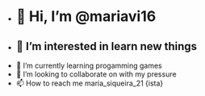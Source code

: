 - # 👋 Hi, I’m @mariavi16
- ## 👀 I’m interested in learn new things
- 🌱 I’m currently learning progamming games 
- 💞️ I’m looking to collaborate on with my pressure
- 📫 How to reach me maria_siqueira_21 {ista}

<!---
mariavi16/mariavi16 is a ✨ special ✨ repository because its `README.md` (this file) appears on your GitHub profile.
You can click the Preview link to take a look at your changes.
--->
